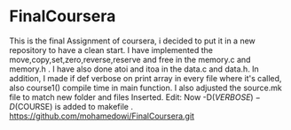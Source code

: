 # FinalCoursera
This is the final Assignment of coursera, i decided to put it in a new repository to have a clean start. I have implemented the move,copy,set,zero,reverse,reserve and free in the memory.c and memory.h . I have also done atoi and itoa in the data.c and data.h. In addition, I made if def verbose on print array in every file where it's called, also course1() compile time in main function. I also adjusted the source.mk file to match new folder and files Inserted. Edit: Now -D$(VERBOSE) -D$(COURSE) is added to makefile .
https://github.com/mohamedowi/FinalCoursera.git
